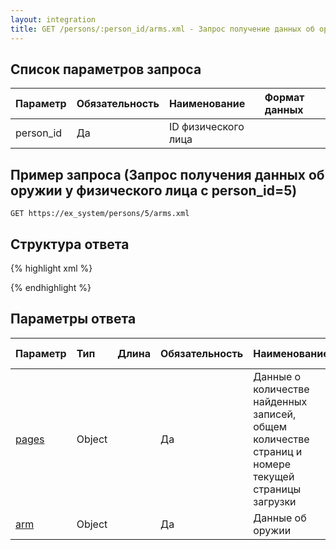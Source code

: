 ```yaml
---
layout: integration
title: GET /persons/:person_id/arms.xml - Запрос получение данных об оружии
---
```


## Список параметров запроса

| Параметр | Обязательность | Наименование | Формат данных |
|:---------|:---------------|:-------------|:------------------------|
| person_id | Да | ID физического лица | |

## Пример запроса (Запрос получения данных об оружии у физического лица с person_id=5)

`GET https://ex_system/persons/5/arms.xml`

## Структура ответа

{% highlight xml %}
<?xml version="1.0"?>
<vehicles>
  <pages>
    <!-- Структура объекта pages -->
  </pages>
  <arm>
    <!-- Структура объекта arm -->
  </arm>
  <arm>
    <!-- Структура объекта arm -->
  </arm>
</vehicles>
{% endhighlight %}

## Параметры ответа

| Параметр | Тип | Длина | Обязательность | Наименование | Формат данных |
|:---------|:----|:------|:---------------|:-------------|:--------------|
| [pages]({{site.baseurl}}/integration/models/pages.html) | Object | | Да | Данные о количестве найденных записей, общем количестве страниц и номере текущей страницы загрузки | |
| [arm]({{site.baseurl}}/integration/models/arm.html) | Object | | Да | Данные об оружии | |
